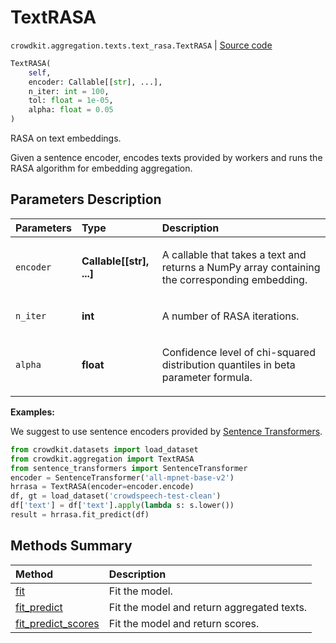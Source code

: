 # TextRASA
`crowdkit.aggregation.texts.text_rasa.TextRASA` | [Source code](https://github.com/Toloka/crowd-kit/blob/v1.1.0/crowdkit/aggregation/texts/text_rasa.py#L11)

```python
TextRASA(
    self,
    encoder: Callable[[str], ...],
    n_iter: int = 100,
    tol: float = 1e-05,
    alpha: float = 0.05
)
```

RASA on text embeddings.


Given a sentence encoder, encodes texts provided by workers and runs the RASA algorithm for embedding
aggregation.

## Parameters Description

| Parameters | Type | Description |
| :----------| :----| :-----------|
`encoder`|**Callable\[\[str\], ...\]**|<p>A callable that takes a text and returns a NumPy array containing the corresponding embedding.</p>
`n_iter`|**int**|<p>A number of RASA iterations.</p>
`alpha`|**float**|<p>Confidence level of chi-squared distribution quantiles in beta parameter formula.</p>

**Examples:**

We suggest to use sentence encoders provided by [Sentence Transformers](https://www.sbert.net).
```python
from crowdkit.datasets import load_dataset
from crowdkit.aggregation import TextRASA
from sentence_transformers import SentenceTransformer
encoder = SentenceTransformer('all-mpnet-base-v2')
hrrasa = TextRASA(encoder=encoder.encode)
df, gt = load_dataset('crowdspeech-test-clean')
df['text'] = df['text'].apply(lambda s: s.lower())
result = hrrasa.fit_predict(df)
```
## Methods Summary

| Method | Description |
| :------| :-----------|
[fit](crowdkit.aggregation.texts.text_rasa.TextRASA.fit.md)| Fit the model.
[fit_predict](crowdkit.aggregation.texts.text_rasa.TextRASA.fit_predict.md)| Fit the model and return aggregated texts.
[fit_predict_scores](crowdkit.aggregation.texts.text_rasa.TextRASA.fit_predict_scores.md)| Fit the model and return scores.
